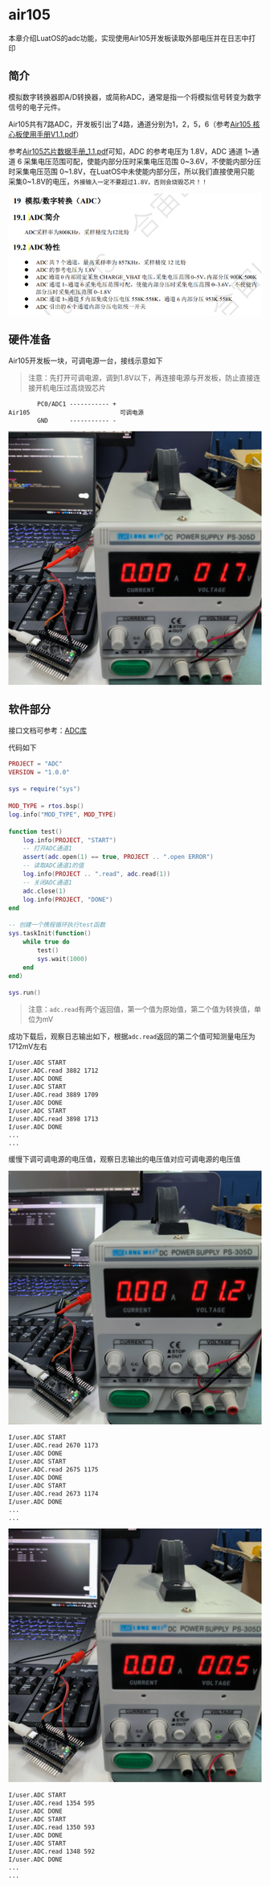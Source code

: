 # air105

本章介绍LuatOS的adc功能，实现使用Air105开发板读取外部电压并在日志中打印

## 简介

模拟数字转换器即A/D转换器，或简称ADC，通常是指一个将模拟信号转变为数字信号的电子元件。

Air105共有7路ADC，开发板引出了4路，通道分别为1，2，5，6（参考[Air105 核心板使用手册V1.1.pdf](https://cdn.openluat-luatcommunity.openluat.com/attachment/20220303111656608_Air105%20%E6%A0%B8%E5%BF%83%E6%9D%BF%E4%BD%BF%E7%94%A8%E6%89%8B%E5%86%8CV1.1.pdf)）

参考[Air105芯片数据手册_1.1.pdf](https://cdn.openluat-luatcommunity.openluat.com/attachment/20220114193313925_Air105%E8%8A%AF%E7%89%87%E6%95%B0%E6%8D%AE%E6%89%8B%E5%86%8C_1.1.pdf)可知，ADC 的参考电压为 1.8V，ADC 通道 1~通道 6 采集电压范围可配，使能内部分压时采集电压范围 0~3.6V，不使能内部分压时采集电压范围 0~1.8V，在LuatOS中未使能内部分压，所以我们直接使用只能采集0~1.8V的电压，`外接输入一定不要超过1.8V，否则会烧毁芯片！！`

![](../img/ADC/air105/ADC1.png)

## 硬件准备

Air105开发板一块，可调电源一台，接线示意如下

> 注意：先打开可调电源，调到1.8V以下，再连接电源与开发板，防止直接连接开机电压过高烧毁芯片

```
        PC0/ADC1 ----------- +
Air105                         可调电源
        GND      ----------- -
```

![](../img/ADC/air105/ADC2.jpg)

## 软件部分

接口文档可参考：[ADC库](https://wiki.luatos.com/api/adc.html)

代码如下

```lua
PROJECT = "ADC"
VERSION = "1.0.0"

sys = require("sys")

MOD_TYPE = rtos.bsp()
log.info("MOD_TYPE", MOD_TYPE)

function test()
    log.info(PROJECT, "START")
    -- 打开ADC通道1
    assert(adc.open(1) == true, PROJECT .. ".open ERROR")
    -- 读取ADC通道1的值
    log.info(PROJECT .. ".read", adc.read(1))
    -- 关闭ADC通道1
    adc.close(1)
    log.info(PROJECT, "DONE")
end

-- 创建一个携程循环执行test函数
sys.taskInit(function()
    while true do
        test()
        sys.wait(1000)
    end
end)

sys.run()

```

>注意：`adc.read`有两个返回值，第一个值为原始值，第二个值为转换值，单位为mV

成功下载后，观察日志输出如下，根据`adc.read`返回的第二个值可知测量电压为1712mV左右

```log
I/user.ADC START
I/user.ADC.read 3882 1712
I/user.ADC DONE
I/user.ADC START
I/user.ADC.read 3889 1709
I/user.ADC DONE
I/user.ADC START
I/user.ADC.read 3898 1713
I/user.ADC DONE
...
...

```

缓慢下调可调电源的电压值，观察日志输出的电压值对应可调电源的电压值

![](../img/ADC/air105/ADC3.jpg)

```log
I/user.ADC START
I/user.ADC.read 2670 1173
I/user.ADC DONE
I/user.ADC START
I/user.ADC.read 2675 1175
I/user.ADC DONE
I/user.ADC START
I/user.ADC.read 2673 1174
I/user.ADC DONE
...
...
```

![](../img/ADC/air105/ADC4.jpg)

```log
I/user.ADC START
I/user.ADC.read 1354 595
I/user.ADC DONE
I/user.ADC START
I/user.ADC.read 1350 593
I/user.ADC DONE
I/user.ADC START
I/user.ADC.read 1348 592
I/user.ADC DONE
...
...
```
